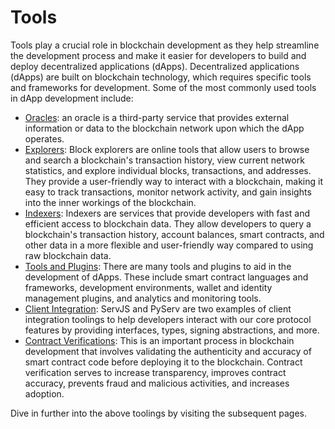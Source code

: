# Tools

Tools play a crucial role in blockchain development as they help streamline the development process and make it easier
for developers to build and deploy decentralized applications (dApps). Decentralized applications (dApps) are built on
blockchain technology, which requires specific tools and frameworks for development. Some of the most commonly used tools
 in dApp development include:

- [Oracles](./oracles.md): an oracle is a third-party service that provides external information or data to the blockchain
network upon which the dApp operates.
- [Explorers](./explorers.md): Block explorers are online tools that allow users to browse and search a blockchain's
transaction history, view current network statistics, and explore individual blocks, transactions, and addresses. They
provide a user-friendly way to interact with a blockchain, making it easy to track transactions, monitor network
activity, and gain insights into the inner workings of the blockchain.
- [Indexers](./indexers.md): Indexers are services that provide developers with fast and efficient access to blockchain data.
They allow developers to query a blockchain's transaction history, account balances, smart contracts, and other data
in a more flexible and user-friendly way compared to using raw blockchain data.
- [Tools and Plugins](./tools-plugins.md): There are many tools and plugins to aid in the development of dApps. These include
smart contract languages and frameworks, development environments, wallet and identity management plugins, and analytics
and monitoring tools.
- [Client Integration](./client-integrations.md): ServJS and PyServ are two examples of client integration toolings to
help developers interact with our core protocol features by providing interfaces, types, signing abstractions, and more.
- [Contract Verifications](./contract-verifications.md): This is an important process in blockchain development that
involves validating the authenticity and accuracy of smart contract code before deploying it to the blockchain. Contract
verification serves to increase transparency, improves contract accuracy, prevents fraud and malicious activities,
and increases adoption.

Dive in further into the above toolings by visiting the subsequent pages.
